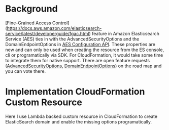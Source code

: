# Background
[Fine-Grained Access Control] (https://docs.aws.amazon.com/elasticsearch-service/latest/developerguide/fgac.html) feature in Amazon Elasticsearch Service (AES) ties in with the AdvancedSecurityOptions and the DomainEndpointOptions in [AES Configuration API](https://docs.aws.amazon.com/elasticsearch-service/latest/developerguide/es-configuration-api.html#es-configuration-api-actions-createelasticsearchdomain). These properties are new and can only be used when creating the resource from the ES console, cli or programatically via SDK.
For CloudFormation, it would take some time to integrate them for native support. There are open feature requests ([AdvancedSecurityOptions](https://github.com/aws-cloudformation/aws-cloudformation-coverage-roadmap/issues/384), [DomainEndpointOptions](https://github.com/aws-cloudformation/aws-cloudformation-coverage-roadmap/issues/201)) on the road map and you can vote there.

# Implementation CloudFormation Custom Resource
Here I use Lambda backed custom resource in CloudFormation to create ElasticSearch domain and enable the missing options programatically.
